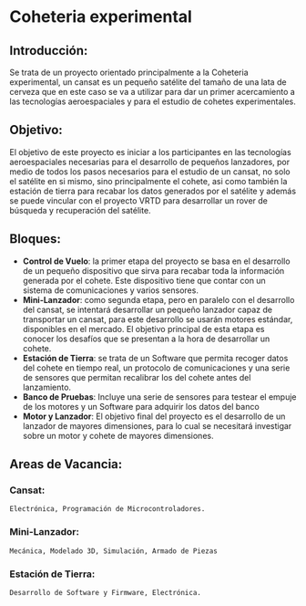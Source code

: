 # Coheteria experimental

## Introducción:
Se trata de un proyecto orientado principalmente a la Coheteria experimental, un cansat es un pequeño satélite del tamaño de una lata de cerveza que en este caso se va a utilizar para dar un primer acercamiento a las tecnologías aeroespaciales y para el estudio de cohetes experimentales.

## Objetivo:
El objetivo de este proyecto es iniciar a los participantes en las tecnologías aeroespaciales necesarias para el desarrollo de pequeños lanzadores, por medio de todos los pasos necesarios para el estudio de un cansat, no solo el satélite en si mismo, sino principalmente el cohete, asi como también la estación de tierra para recabar los datos generados por el satélite y además se puede vincular con el proyecto VRTD para desarrollar un rover de búsqueda y recuperación del satélite.

## Bloques:
* **Control de Vuelo**: la primer etapa del proyecto se basa en el desarrollo de un pequeño dispositivo que sirva para recabar toda la información generada por el cohete. Este dispositivo tiene que contar con un sistema de comunicaciones y varios sensores.
* **Mini-Lanzador**: como segunda etapa, pero en paralelo con el desarrollo del cansat, se intentará desarrollar un pequeño lanzador capaz de transportar un cansat, para este desarrollo se usarán motores estándar, disponibles en el mercado. El objetivo principal de esta etapa es conocer los desafíos que se presentan a la hora de desarrollar un cohete.
* **Estación de Tierra**: se trata de un Software que permita recoger datos del cohete en tiempo real, un protocolo de comunicaciones y una serie de sensores que permitan recalibrar los del cohete antes del lanzamiento.
* **Banco de Pruebas**: Incluye una serie de sensores para testear el empuje de los motores y un Software para adquirir los datos del banco
* **Motor y Lanzador**: El objetivo final del proyecto es el desarrollo de un lanzador de mayores dimensiones, para lo cual se necesitará investigar sobre un motor y cohete de mayores dimensiones.

## Areas de Vacancia:
### Cansat:
	Electrónica, Programación de Microcontroladores.

### Mini-Lanzador:
	Mecánica, Modelado 3D, Simulación, Armado de Piezas

### Estación de Tierra:
	Desarrollo de Software y Firmware, Electrónica.
